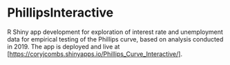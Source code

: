 # PhillipsInteractive
R Shiny app development for exploration of interest rate and unemployment data for empirical testing of the Phillips curve, based on analysis conducted in 2019.
The app is deployed and live at [https://coryjcombs.shinyapps.io/Phillips_Curve_Interactive/].
